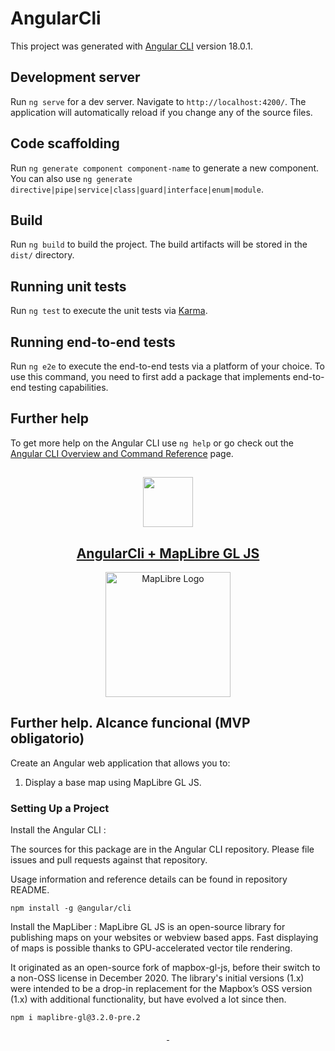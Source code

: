 # AngularCli

This project was generated with [Angular CLI](https://github.com/angular/angular-cli) version 18.0.1.

## Development server

Run `ng serve` for a dev server. Navigate to `http://localhost:4200/`. The application will automatically reload if you change any of the source files.

## Code scaffolding

Run `ng generate component component-name` to generate a new component. You can also use `ng generate directive|pipe|service|class|guard|interface|enum|module`.

## Build

Run `ng build` to build the project. The build artifacts will be stored in the `dist/` directory.

## Running unit tests

Run `ng test` to execute the unit tests via [Karma](https://karma-runner.github.io).

## Running end-to-end tests

Run `ng e2e` to execute the end-to-end tests via a platform of your choice. To use this command, you need to first add a package that implements end-to-end testing capabilities.

## Further help

To get more help on the Angular CLI use `ng help` or go check out the [Angular CLI Overview and Command Reference](https://angular.dev/tools/cli) page.


## 
<p align="center">
  <a href="https://builderbot.vercel.app/">
    <picture>
      <img src="https://builderbot.vercel.app/assets/thumbnail-vector.png" height="80">
    </picture>
    <h2 align="center">AngularCli + MapLibre GL JS
</h2>
  </a>
</p>
<p align="center">
  <picture>
    <source media="(prefers-color-scheme: dark)" srcset="https://maplibre.org/img/maplibre-logos/maplibre-logo-for-dark-bg.svg">
    <source media="(prefers-color-scheme: light)" srcset="https://maplibre.org/img/maplibre-logos/maplibre-logo-for-light-bg.svg">
    <img alt="MapLibre Logo" src="https://maplibre.org/img/maplibre-logos/maplibre-logo-for-light-bg.svg" width="200">
  </picture>
</p>

## Further help. Alcance funcional (MVP obligatorio)
Create an Angular web application that allows you to:
1. Display a base map using MapLibre GL JS.

### Setting Up a Project

Install the Angular CLI :

The sources for this package are in the Angular CLI repository. Please file issues and pull requests against that repository.

Usage information and reference details can be found in repository README. 

```
npm install -g @angular/cli
```

Install the MapLiber :
MapLibre GL JS is an open-source library for publishing maps on your websites or webview based apps. Fast displaying of maps is possible thanks to GPU-accelerated vector tile rendering.

It originated as an open-source fork of mapbox-gl-js, before their switch to a non-OSS license in December 2020. The library's initial versions (1.x) were intended to be a drop-in replacement for the Mapbox’s OSS version (1.x) with additional functionality, but have evolved a lot since then.

```
npm i maplibre-gl@3.2.0-pre.2
```

<p align="center">
  <a aria-label="NPM version" href="https://www.npmjs.com/package/maplibre-gl/v/3.2.0-pre.2">
    <img alt="" src="https://img.shields.io/npm/v/@builderbot/bot?color=%2300c200&label=%40bot-whatsapp">
  </a>




  <a aria-label="Join the community on GitHub" href="https://link.codigoencasa.com/DISCORD">
    <img alt="" src="https://img.shields.io/discord/915193197645402142?logo=discord">
  </a>
</p>
 

